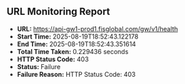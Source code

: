 ## URL Monitoring Report

- **URL:** https://api-gw1-prod1.fisglobal.com/gw/v1/health
- **Start Time:** 2025-08-19T18:52:43.122178
- **End Time:** 2025-08-19T18:52:43.351614
- **Total Time Taken:** 0.229436 seconds
- **HTTP Status Code:** 403
- **Status:** Failure
- **Failure Reason:** HTTP Status Code: 403
